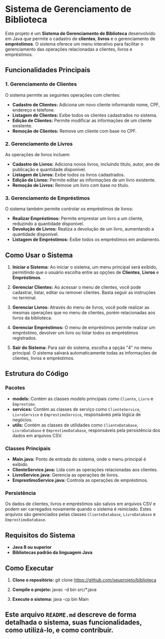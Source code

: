 # Sistema de Gerenciamento de Biblioteca

Este projeto é um **Sistema de Gerenciamento de Biblioteca** desenvolvido em Java que permite o cadastro de **clientes**, **livros** e o gerenciamento de **empréstimos**. O sistema oferece um menu interativo para facilitar o gerenciamento das operações relacionadas a clientes, livros e empréstimos.

## Funcionalidades Principais

### 1. Gerenciamento de Clientes
O sistema permite as seguintes operações com clientes:
- **Cadastro de Clientes:** Adiciona um novo cliente informando nome, CPF, endereço e telefone.
- **Listagem de Clientes:** Exibe todos os clientes cadastrados no sistema.
- **Edição de Clientes:** Permite modificar as informações de um cliente existente.
- **Remoção de Clientes:** Remove um cliente com base no CPF.

### 2. Gerenciamento de Livros
As operações de livros incluem:
- **Cadastro de Livros:** Adiciona novos livros, incluindo título, autor, ano de publicação e quantidade disponível.
- **Listagem de Livros:** Exibe todos os livros cadastrados.
- **Edição de Livros:** Permite editar as informações de um livro existente.
- **Remoção de Livros:** Remove um livro com base no título.

### 3. Gerenciamento de Empréstimos
O sistema também permite controlar os empréstimos de livros:
- **Realizar Empréstimos:** Permite emprestar um livro a um cliente, reduzindo a quantidade disponível.
- **Devolução de Livros:** Realiza a devolução de um livro, aumentando a quantidade disponível.
- **Listagem de Empréstimos:** Exibe todos os empréstimos em andamento.

## Como Usar o Sistema

1. **Iniciar o Sistema:** 
   Ao iniciar o sistema, um menu principal será exibido, permitindo que o usuário escolha entre as opções de **Clientes**, **Livros** e **Empréstimos**.

2. **Gerenciar Clientes:**
   Ao acessar o menu de clientes, você pode cadastrar, listar, editar ou remover clientes. Basta seguir as instruções no terminal.

3. **Gerenciar Livros:**
   Através do menu de livros, você pode realizar as mesmas operações que no menu de clientes, porém relacionadas aos livros da biblioteca.

4. **Gerenciar Empréstimos:**
   O menu de empréstimos permite realizar um empréstimo, devolver um livro ou listar todos os empréstimos registrados.

5. **Sair do Sistema:**
   Para sair do sistema, escolha a opção "4" no menu principal. O sistema salvará automaticamente todas as informações de clientes, livros e empréstimos.

## Estrutura do Código

### Pacotes
- **models:** Contém as classes modelo principais como `Cliente`, `Livro` e `Emprestimo`.
- **services:** Contém as classes de serviço como `ClienteService`, `LivroService` e `EmprestimoService`, responsáveis pela lógica de negócios.
- **utils:** Contém as classes de utilidades como `ClienteDatabase`, `LivroDatabase` e `EmprestimoDatabase`, responsáveis pela persistência dos dados em arquivos CSV.

### Classes Principais
- **Main.java:** Ponto de entrada do sistema, onde o menu principal é exibido.
- **ClienteService.java:** Lida com as operações relacionadas aos clientes.
- **LivroService.java:** Gerencia as operações de livros.
- **EmprestimoService.java:** Controla as operações de empréstimos.

### Persistência
Os dados de clientes, livros e empréstimos são salvos em arquivos CSV e podem ser carregados novamente quando o sistema é reiniciado. Estes arquivos são gerenciados pelas classes `ClienteDatabase`, `LivroDatabase` e `EmprestimoDatabase`.

## Requisitos do Sistema

- **Java 8 ou superior**
- **Bibliotecas padrão da linguagem Java**

## Como Executar

1. **Clone o repositório:**
   git clone https://github.com/seuprojeto/biblioteca

2. **Compile o projeto:**
   javac -d bin src/*.java
   
3. **Execute o sistema:**
   java -cp bin Main
   
## Este arquivo `README.md` descreve de forma detalhada o sistema, suas funcionalidades, como utilizá-lo, e como contribuir.
